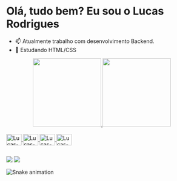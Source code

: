 # Olá, tudo bem? Eu sou o Lucas Rodrigues
- 📫 Atualmente trabalho com desenvolvimento Backend.
- 🌱 Estudando HTML/CSS

<div align="center">
  <a href="https://github.com/RodriguesLucas">
  <img height="180em" src="https://github-readme-stats.vercel.app/api?username=RodriguesLucas&show_icons=true&theme=dark&include_all_commits=true&count_private=true"/>
  <img height="180em" src="https://github-readme-stats.vercel.app/api/top-langs/?username=RodriguesLucas&layout=compact&langs_count=7&theme=dark"/>
</div>

</div>
<div style="display: inline_block"><br>
  <img align="center" alt="Lucas-Java" height="30" width="40" src="https://cdn.jsdelivr.net/gh/devicons/devicon/icons/java/java-original.svg">
  <img align="center" alt="Lucas-Java" height="30" width="40" src="https://cdn.jsdelivr.net/gh/devicons/devicon/icons/css3/css3-original.svg">
  <img align="center" alt="Lucas-Java" height="30" width="40" src="https://cdn.jsdelivr.net/gh/devicons/devicon/icons/html5/html5-original.svg">
  <img align="center" alt="Lucas-Java" height="30" width="40" src="https://cdn.jsdelivr.net/gh/devicons/devicon/icons/typescript/typescript-original.svg">
</div>

##

<div> 
  <a href="https://www.instagram.com/lucasrodriguees0018/" target="_blank"><img src="https://img.shields.io/badge/-Instagram-%23E4405F?style=for-the-badge&logo=instagram&logoColor=white" target="_blank"></a>
  <a href="https://www.linkedin.com/in/lucas-rodrigues-0558a3205/" target="_blank"><img src="https://img.shields.io/badge/-LinkedIn-%230077B5?style=for-the-badge&logo=linkedin&logoColor=white" target="_blank"></a>
 
  ![Snake animation](https://github.com/rafaballerini/RodriguesLucas/blob/output/github-contribution-grid-snake.svg)
</div>
 

